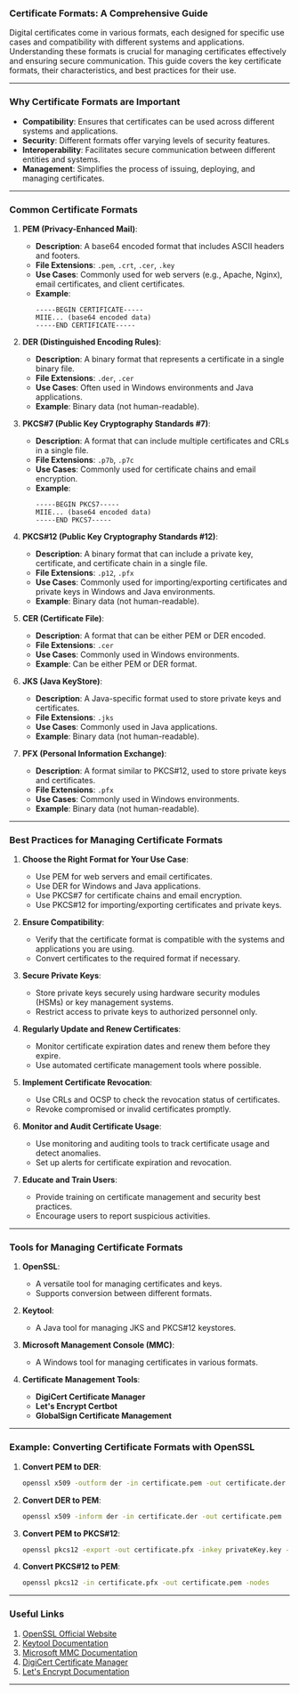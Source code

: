 ### Certificate Formats: A Comprehensive Guide

Digital certificates come in various formats, each designed for specific use cases and compatibility with different systems and applications. Understanding these formats is crucial for managing certificates effectively and ensuring secure communication. This guide covers the key certificate formats, their characteristics, and best practices for their use.

---

### Why Certificate Formats are Important

- **Compatibility**: Ensures that certificates can be used across different systems and applications.
- **Security**: Different formats offer varying levels of security features.
- **Interoperability**: Facilitates secure communication between different entities and systems.
- **Management**: Simplifies the process of issuing, deploying, and managing certificates.

---

### Common Certificate Formats

1. **PEM (Privacy-Enhanced Mail)**:
   - **Description**: A base64 encoded format that includes ASCII headers and footers.
   - **File Extensions**: `.pem`, `.crt`, `.cer`, `.key`
   - **Use Cases**: Commonly used for web servers (e.g., Apache, Nginx), email certificates, and client certificates.
   - **Example**:
     ```plaintext
     -----BEGIN CERTIFICATE-----
     MIIE... (base64 encoded data)
     -----END CERTIFICATE-----
     ```

2. **DER (Distinguished Encoding Rules)**:
   - **Description**: A binary format that represents a certificate in a single binary file.
   - **File Extensions**: `.der`, `.cer`
   - **Use Cases**: Often used in Windows environments and Java applications.
   - **Example**: Binary data (not human-readable).

3. **PKCS#7 (Public Key Cryptography Standards #7)**:
   - **Description**: A format that can include multiple certificates and CRLs in a single file.
   - **File Extensions**: `.p7b`, `.p7c`
   - **Use Cases**: Commonly used for certificate chains and email encryption.
   - **Example**:
     ```plaintext
     -----BEGIN PKCS7-----
     MIIE... (base64 encoded data)
     -----END PKCS7-----
     ```

4. **PKCS#12 (Public Key Cryptography Standards #12)**:
   - **Description**: A binary format that can include a private key, certificate, and certificate chain in a single file.
   - **File Extensions**: `.p12`, `.pfx`
   - **Use Cases**: Commonly used for importing/exporting certificates and private keys in Windows and Java environments.
   - **Example**: Binary data (not human-readable).

5. **CER (Certificate File)**:
   - **Description**: A format that can be either PEM or DER encoded.
   - **File Extensions**: `.cer`
   - **Use Cases**: Commonly used in Windows environments.
   - **Example**: Can be either PEM or DER format.

6. **JKS (Java KeyStore)**:
   - **Description**: A Java-specific format used to store private keys and certificates.
   - **File Extensions**: `.jks`
   - **Use Cases**: Commonly used in Java applications.
   - **Example**: Binary data (not human-readable).

7. **PFX (Personal Information Exchange)**:
   - **Description**: A format similar to PKCS#12, used to store private keys and certificates.
   - **File Extensions**: `.pfx`
   - **Use Cases**: Commonly used in Windows environments.
   - **Example**: Binary data (not human-readable).

---

### Best Practices for Managing Certificate Formats

1. **Choose the Right Format for Your Use Case**:
   - Use PEM for web servers and email certificates.
   - Use DER for Windows and Java applications.
   - Use PKCS#7 for certificate chains and email encryption.
   - Use PKCS#12 for importing/exporting certificates and private keys.

2. **Ensure Compatibility**:
   - Verify that the certificate format is compatible with the systems and applications you are using.
   - Convert certificates to the required format if necessary.

3. **Secure Private Keys**:
   - Store private keys securely using hardware security modules (HSMs) or key management systems.
   - Restrict access to private keys to authorized personnel only.

4. **Regularly Update and Renew Certificates**:
   - Monitor certificate expiration dates and renew them before they expire.
   - Use automated certificate management tools where possible.

5. **Implement Certificate Revocation**:
   - Use CRLs and OCSP to check the revocation status of certificates.
   - Revoke compromised or invalid certificates promptly.

6. **Monitor and Audit Certificate Usage**:
   - Use monitoring and auditing tools to track certificate usage and detect anomalies.
   - Set up alerts for certificate expiration and revocation.

7. **Educate and Train Users**:
   - Provide training on certificate management and security best practices.
   - Encourage users to report suspicious activities.

---

### Tools for Managing Certificate Formats

1. **OpenSSL**:
   - A versatile tool for managing certificates and keys.
   - Supports conversion between different formats.

2. **Keytool**:
   - A Java tool for managing JKS and PKCS#12 keystores.

3. **Microsoft Management Console (MMC)**:
   - A Windows tool for managing certificates in various formats.

4. **Certificate Management Tools**:
   - **DigiCert Certificate Manager**
   - **Let's Encrypt Certbot**
   - **GlobalSign Certificate Management**

---

### Example: Converting Certificate Formats with OpenSSL

1. **Convert PEM to DER**:
   ```bash
   openssl x509 -outform der -in certificate.pem -out certificate.der
   ```

2. **Convert DER to PEM**:
   ```bash
   openssl x509 -inform der -in certificate.der -out certificate.pem
   ```

3. **Convert PEM to PKCS#12**:
   ```bash
   openssl pkcs12 -export -out certificate.pfx -inkey privateKey.key -in certificate.pem
   ```

4. **Convert PKCS#12 to PEM**:
   ```bash
   openssl pkcs12 -in certificate.pfx -out certificate.pem -nodes
   ```

---

### Useful Links

1. [OpenSSL Official Website](https://www.openssl.org/)
2. [Keytool Documentation](https://docs.oracle.com/javase/8/docs/technotes/tools/unix/keytool.html)
3. [Microsoft MMC Documentation](https://docs.microsoft.com/en-us/windows-server/administration/windows-commands/mmc)
4. [DigiCert Certificate Manager](https://www.digicert.com/certificate-manager)
5. [Let's Encrypt Documentation](https://letsencrypt.org/docs/)

---

